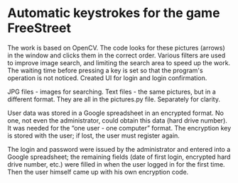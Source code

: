 # Automatic keystrokes for the game FreeStreet

The work is based on OpenCV. The code looks for these pictures (arrows) in the window and clicks them in the correct order. Various filters are used to improve image search, and limiting the search area to speed up the work. The waiting time before pressing a key is set so that the program's operation is not noticed. Created UI for login and login confirmation.

JPG files - images for searching. Text files - the same pictures, but in a different format. They are all in the pictures.py file. Separately for clarity.

User data was stored in a Google spreadsheet in an encrypted format. No one, not even the administrator, could obtain this data (hard drive number). It was needed for the “one user - one computer” format. The encryption key is stored with the user; if lost, the user must register again.

The login and password were issued by the administrator and entered into a Google spreadsheet; the remaining fields (date of first login, encrypted hard drive number, etc.) were filled in when the user logged in for the first time. Then the user himself came up with his own encryption code.
